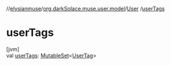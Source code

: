 //[elysianmuse](../../../index.md)/[org.darkSolace.muse.user.model](../index.md)/[User](index.md)
/[userTags](user-tags.md)

# userTags

[jvm]\
val [userTags](user-tags.md): [MutableSet](https://kotlinlang.org/api/latest/jvm/stdlib/kotlin.collections/-mutable-set/index.html)&lt;[UserTag](
../-user-tag/index.md)&gt;
